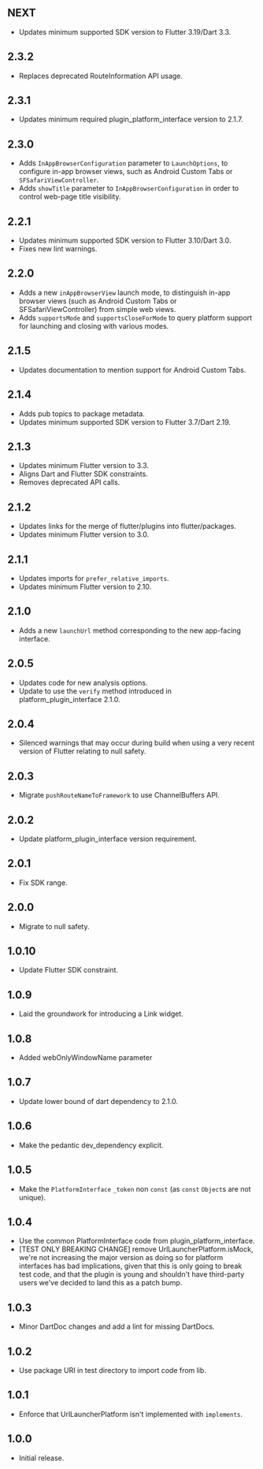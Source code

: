 ## NEXT

- Updates minimum supported SDK version to Flutter 3.19/Dart 3.3.

## 2.3.2

- Replaces deprecated RouteInformation API usage.

## 2.3.1

- Updates minimum required plugin_platform_interface version to 2.1.7.

## 2.3.0

- Adds `InAppBrowserConfiguration` parameter to `LaunchOptions`, to configure in-app browser views, such as Android Custom Tabs or `SFSafariViewController`.
- Adds `showTitle` parameter to `InAppBrowserConfiguration` in order to control web-page title visibility.

## 2.2.1

- Updates minimum supported SDK version to Flutter 3.10/Dart 3.0.
- Fixes new lint warnings.

## 2.2.0

- Adds a new `inAppBrowserView` launch mode, to distinguish in-app browser
  views (such as Android Custom Tabs or SFSafariViewController) from simple
  web views.
- Adds `supportsMode` and `supportsCloseForMode` to query platform support for
  launching and closing with various modes.

## 2.1.5

- Updates documentation to mention support for Android Custom Tabs.

## 2.1.4

- Adds pub topics to package metadata.
- Updates minimum supported SDK version to Flutter 3.7/Dart 2.19.

## 2.1.3

- Updates minimum Flutter version to 3.3.
- Aligns Dart and Flutter SDK constraints.
- Removes deprecated API calls.

## 2.1.2

- Updates links for the merge of flutter/plugins into flutter/packages.
- Updates minimum Flutter version to 3.0.

## 2.1.1

- Updates imports for `prefer_relative_imports`.
- Updates minimum Flutter version to 2.10.

## 2.1.0

- Adds a new `launchUrl` method corresponding to the new app-facing interface.

## 2.0.5

- Updates code for new analysis options.
- Update to use the `verify` method introduced in platform_plugin_interface 2.1.0.

## 2.0.4

- Silenced warnings that may occur during build when using a very
  recent version of Flutter relating to null safety.

## 2.0.3

- Migrate `pushRouteNameToFramework` to use ChannelBuffers API.

## 2.0.2

- Update platform_plugin_interface version requirement.

## 2.0.1

- Fix SDK range.

## 2.0.0

- Migrate to null safety.

## 1.0.10

- Update Flutter SDK constraint.

## 1.0.9

- Laid the groundwork for introducing a Link widget.

## 1.0.8

- Added webOnlyWindowName parameter

## 1.0.7

- Update lower bound of dart dependency to 2.1.0.

## 1.0.6

- Make the pedantic dev_dependency explicit.

## 1.0.5

- Make the `PlatformInterface` `_token` non `const` (as `const` `Object`s are not unique).

## 1.0.4

- Use the common PlatformInterface code from plugin_platform_interface.
- [TEST ONLY BREAKING CHANGE] remove UrlLauncherPlatform.isMock, we're not increasing the major version
  as doing so for platform interfaces has bad implications, given that this is only going to break
  test code, and that the plugin is young and shouldn't have third-party users we've decided to land
  this as a patch bump.

## 1.0.3

- Minor DartDoc changes and add a lint for missing DartDocs.

## 1.0.2

- Use package URI in test directory to import code from lib.

## 1.0.1

- Enforce that UrlLauncherPlatform isn't implemented with `implements`.

## 1.0.0

- Initial release.
